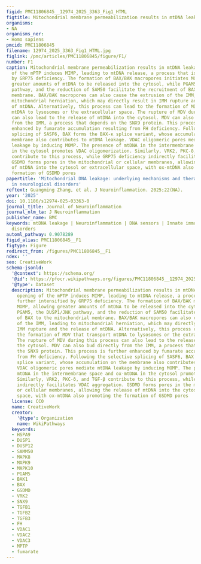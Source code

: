 ```yaml
---
figid: PMC11806845__12974_2025_3363_Fig1_HTML
figtitle: Mitochondrial membrane permeabilization results in mtDNA leakage
organisms:
- NA
organisms_ner:
- Homo sapiens
pmcid: PMC11806845
filename: 12974_2025_3363_Fig1_HTML.jpg
figlink: /pmc/articles/PMC11806845/figure/F1/
number: F1
caption: Mitochondrial membrane permeabilization results in mtDNA leakage. The opening
  of the mPTP induces MIMP, leading to mtDNA release, a process that is further intensified
  by GRP75 deficiency. The formation of BAX/BAK macropores initiates MOMP, allowing
  greater amounts of mtDNA to be released into the cytosol, while PGAM5, the DUSP1/JNK
  pathway, and the reduction of SAM50 facilitate the recruitment of BAX to the mitochondrial
  membrane. BAX/BAK macropores can also cause the extrusion of the IMM, leading to
  mitochondrial herniation, which may directly result in IMM rupture and the release
  of mtDNA. Alternatively, this process can lead to the formation of MDV that transport
  mtDNA to lysosomes or the extracellular space. The rupture of MDV during this process
  can also lead to the release of mtDNA into the cytosol. MDV can also bud directly
  from the IMM, a process that depends on the SNX9 protein. This process is further
  enhanced by fumarate accumulation resulting from FH deficiency. Following the selective
  splicing of SASF6, BAX forms the BAX-κ splice variant, whose accumulation on the
  membrane also contributes to mtDNA leakage. VDAC oligomeric pores mediate mtDNA
  leakage by inducing MOMP. The presence of mtDNA in the intermembrane space and ox-mtDNA
  in the cytosol promotes VDAC oligomerization. Similarly, VRK2, PKC-δ, and TGF-β
  contribute to this process, while GRP75 deficiency indirectly facilitates VDAC aggregation.
  GSDMD forms pores in the mitochondrial or cellular membranes, allowing the release
  of mtDNA into the cytosol or extracellular space, with ox-mtDNA also promoting the
  formation of GSDMD pores
papertitle: 'Mitochondrial DNA leakage: underlying mechanisms and therapeutic implications
  in neurological disorders'
reftext: Guangming Zhang, et al. J Neuroinflammation. 2025;22(NA).
year: '2025'
doi: 10.1186/s12974-025-03363-0
journal_title: Journal of Neuroinflammation
journal_nlm_ta: J Neuroinflammation
publisher_name: BMC
keywords: mtDNA leakage | Neuroinflammation | DNA sensors | Innate immunity | Neurological
  disorders
automl_pathway: 0.9078289
figid_alias: PMC11806845__F1
figtype: Figure
redirect_from: /figures/PMC11806845__F1
ndex: ''
seo: CreativeWork
schema-jsonld:
  '@context': https://schema.org/
  '@id': https://pfocr.wikipathways.org/figures/PMC11806845__12974_2025_3363_Fig1_HTML.html
  '@type': Dataset
  description: Mitochondrial membrane permeabilization results in mtDNA leakage. The
    opening of the mPTP induces MIMP, leading to mtDNA release, a process that is
    further intensified by GRP75 deficiency. The formation of BAX/BAK macropores initiates
    MOMP, allowing greater amounts of mtDNA to be released into the cytosol, while
    PGAM5, the DUSP1/JNK pathway, and the reduction of SAM50 facilitate the recruitment
    of BAX to the mitochondrial membrane. BAX/BAK macropores can also cause the extrusion
    of the IMM, leading to mitochondrial herniation, which may directly result in
    IMM rupture and the release of mtDNA. Alternatively, this process can lead to
    the formation of MDV that transport mtDNA to lysosomes or the extracellular space.
    The rupture of MDV during this process can also lead to the release of mtDNA into
    the cytosol. MDV can also bud directly from the IMM, a process that depends on
    the SNX9 protein. This process is further enhanced by fumarate accumulation resulting
    from FH deficiency. Following the selective splicing of SASF6, BAX forms the BAX-κ
    splice variant, whose accumulation on the membrane also contributes to mtDNA leakage.
    VDAC oligomeric pores mediate mtDNA leakage by inducing MOMP. The presence of
    mtDNA in the intermembrane space and ox-mtDNA in the cytosol promotes VDAC oligomerization.
    Similarly, VRK2, PKC-δ, and TGF-β contribute to this process, while GRP75 deficiency
    indirectly facilitates VDAC aggregation. GSDMD forms pores in the mitochondrial
    or cellular membranes, allowing the release of mtDNA into the cytosol or extracellular
    space, with ox-mtDNA also promoting the formation of GSDMD pores
  license: CC0
  name: CreativeWork
  creator:
    '@type': Organization
    name: WikiPathways
  keywords:
  - HSPA9
  - DUSP1
  - DUSP12
  - SAMM50
  - MAPK8
  - MAPK9
  - MAPK10
  - PGAM5
  - BAK1
  - BAX
  - GSDMD
  - VRK2
  - SNX9
  - TGFB1
  - TGFB2
  - TGFB3
  - FH
  - VDAC1
  - VDAC2
  - VDAC3
  - MPTP
  - fumarate
---
```

